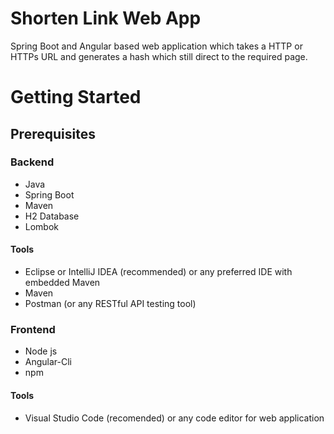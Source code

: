 # Shorten Link Web App
Spring Boot and Angular based web application which takes a HTTP or HTTPs URL and generates a hash which still direct to the required page. 
# Getting Started
## Prerequisites
### Backend
- Java 
- Spring Boot
- Maven
- H2 Database
- Lombok
#### Tools
- Eclipse or IntelliJ IDEA (recommended) or any preferred IDE with embedded Maven
- Maven
- Postman (or any RESTful API testing tool)
### Frontend
- Node js
- Angular-Cli
- npm
#### Tools
- Visual Studio Code (recomended) or any code editor for web application
